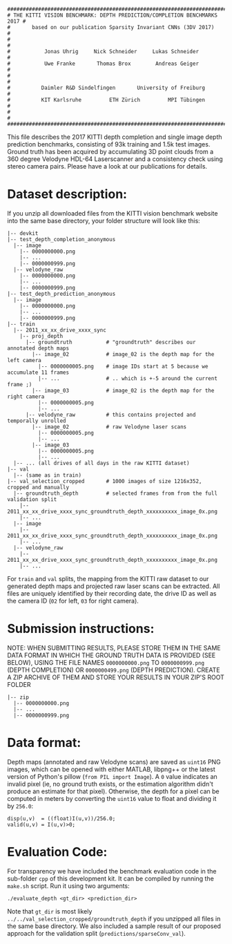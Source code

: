 ```
###########################################################################
# THE KITTI VISION BENCHMARK: DEPTH PREDICTION/COMPLETION BENCHMARKS 2017 #
#       based on our publication Sparsity Invariant CNNs (3DV 2017)       #
#                                                                         #
#           Jonas Uhrig     Nick Schneider     Lukas Schneider            #
#           Uwe Franke       Thomas Brox        Andreas Geiger            #
#                                                                         #
#          Daimler R&D Sindelfingen       University of Freiburg          #
#          KIT Karlsruhe         ETH Zürich         MPI Tübingen          #
#                                                                         #
###########################################################################
```

This file describes the 2017 KITTI depth completion and single image depth
prediction benchmarks, consisting of 93k training and 1.5k test images.
Ground truth has been acquired by accumulating 3D point clouds from a
360 degree Velodyne HDL-64 Laserscanner and a consistency check using
stereo camera pairs. Please have a look at our publications for details.

Dataset description:
====================

If you unzip all downloaded files from the KITTI vision benchmark website
into the same base directory, your folder structure will look like this:
```
|-- devkit
|-- test_depth_completion_anonymous
  |-- image
    |-- 0000000000.png
    |-- ...
    |-- 0000000999.png
  |-- velodyne_raw
    |-- 0000000000.png
    |-- ...
    |-- 0000000999.png
|-- test_depth_prediction_anonymous
  |-- image
    |-- 0000000000.png
    |-- ...
    |-- 0000000999.png
|-- train
  |-- 2011_xx_xx_drive_xxxx_sync
    |-- proj_depth
      |-- groundtruth           # "groundtruth" describes our annotated depth maps
        |-- image_02            # image_02 is the depth map for the left camera
          |-- 0000000005.png    # image IDs start at 5 because we accumulate 11 frames
          |-- ...               # .. which is +-5 around the current frame ;)
        |-- image_03            # image_02 is the depth map for the right camera
          |-- 0000000005.png
          |-- ...
      |-- velodyne_raw          # this contains projected and temporally unrolled
        |-- image_02            # raw Velodyne laser scans
          |-- 0000000005.png
          |-- ...
        |-- image_03
          |-- 0000000005.png
          |-- ...
  |-- ... (all drives of all days in the raw KITTI dataset)
|-- val
  |-- (same as in train)
|-- val_selection_cropped       # 1000 images of size 1216x352, cropped and manually
  |-- groundtruth_depth         # selected frames from from the full validation split
    |-- 2011_xx_xx_drive_xxxx_sync_groundtruth_depth_xxxxxxxxxx_image_0x.png
    |-- ...
  |-- image
    |-- 2011_xx_xx_drive_xxxx_sync_groundtruth_depth_xxxxxxxxxx_image_0x.png
    |-- ...
  |-- velodyne_raw
    |-- 2011_xx_xx_drive_xxxx_sync_groundtruth_depth_xxxxxxxxxx_image_0x.png
    |-- ...
```

For `train` and `val` splits, the mapping from the KITTI raw dataset to our
generated depth maps and projected raw laser scans can be extracted. All
files are uniquely identified by their recording date, the drive ID as well
as the camera ID (`02` for left, `03` for right camera).

Submission instructions:
========================

NOTE: WHEN SUBMITTING RESULTS, PLEASE STORE THEM IN THE SAME DATA FORMAT IN
WHICH THE GROUND TRUTH DATA IS PROVIDED (SEE BELOW), USING THE FILE NAMES
`0000000000.png` TO `0000000999.png` (DEPTH COMPLETION) OR `0000000499.png` (DEPTH
PREDICTION). CREATE A ZIP ARCHIVE OF THEM AND STORE YOUR RESULTS IN YOUR
ZIP'S ROOT FOLDER

```
|-- zip
  |-- 0000000000.png
  |-- ...
  |-- 0000000999.png
```

Data format:
============

Depth maps (annotated and raw Velodyne scans) are saved as `uint16` PNG images,
which can be opened with either MATLAB, libpng++ or the latest version of
Python's pillow (`from PIL import Image`). A `0` value indicates an invalid pixel
(ie, no ground truth exists, or the estimation algorithm didn't produce an
estimate for that pixel). Otherwise, the depth for a pixel can be computed
in meters by converting the `uint16` value to float and dividing it by `256.0`:

```
disp(u,v)  = ((float)I(u,v))/256.0;
valid(u,v) = I(u,v)>0;
```

Evaluation Code:
================

For transparency we have included the benchmark evaluation code in the
sub-folder `cpp` of this development kit. It can be compiled by running
the `make.sh` script. Run it using two arguments:

```
./evaluate_depth <gt_dir> <prediction_dir>
```

Note that `gt_dir` is most likely `../../val_selection_cropped/groundtruth_depth`
if you unzipped all files in the same base directory. We also included a sample
result of our proposed approach for the validation split (`predictions/sparseConv_val`).
